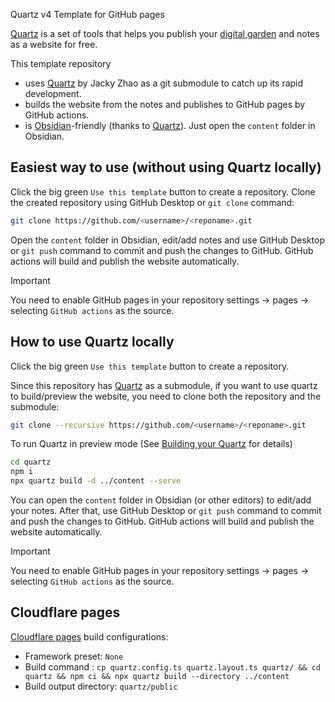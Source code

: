  Quartz v4 Template for GitHub pages

[Quartz][] is a set of tools that helps you publish your [digital garden](https://jzhao.xyz/posts/networked-thought) and notes as a website for free.

This template repository

- uses [Quartz][] by Jacky Zhao as a git submodule to catch up its rapid development.
- builds the website from the notes and publishes to GitHub pages by GitHub actions.
- is [Obsidian](https://obsidian.md/)-friendly (thanks to [Quartz][]). Just open the `content` folder in Obsidian.

[Quartz]: https://github.com/jackyzha0/quartz

## Easiest way to use (without using Quartz locally)

Click the big green `Use this template` button to create a repository. Clone the created repository using GitHub Desktop or `git clone` command:

```bash
git clone https://github.com/<username>/<reponame>.git
```

Open the `content` folder in Obsidian, edit/add notes and use GitHub Desktop or `git push` command to commit and push the changes to GitHub. GitHub actions will build and publish the website automatically.

> [!IMPORTANT]
> You need to enable GitHub pages in your repository settings -> pages -> selecting `GitHub actions` as the source.

## How to use Quartz locally

Click the big green `Use this template` button to create a repository.

Since this repository has [Quartz][] as a submodule, if you want to use quartz to build/preview the website, you need to clone both the repository and the submodule:

```bash
git clone --recursive https://github.com/<username>/<reponame>.git
```

To run Quartz in preview mode (See [Building your Quartz](https://quartz.jzhao.xyz/build) for details)

```bash
cd quartz
npm i
npx quartz build -d ../content --serve
```

You can open the `content` folder in Obsidian (or other editors) to edit/add your notes. After that, use GitHub Desktop or `git push` command to commit and push the changes to GitHub. GitHub actions will build and publish the website automatically.

> [!IMPORTANT]
> You need to enable GitHub pages in your repository settings -> pages -> selecting `GitHub actions` as the source.

## Cloudflare pages

[Cloudflare pages](https://dash.cloudflare.com/) build configurations:

- Framework preset: `None`
- Build command : `cp quartz.config.ts quartz.layout.ts quartz/ && cd quartz && npm ci && npx quartz build --directory ../content`
- Build output directory: `quartz/public`
